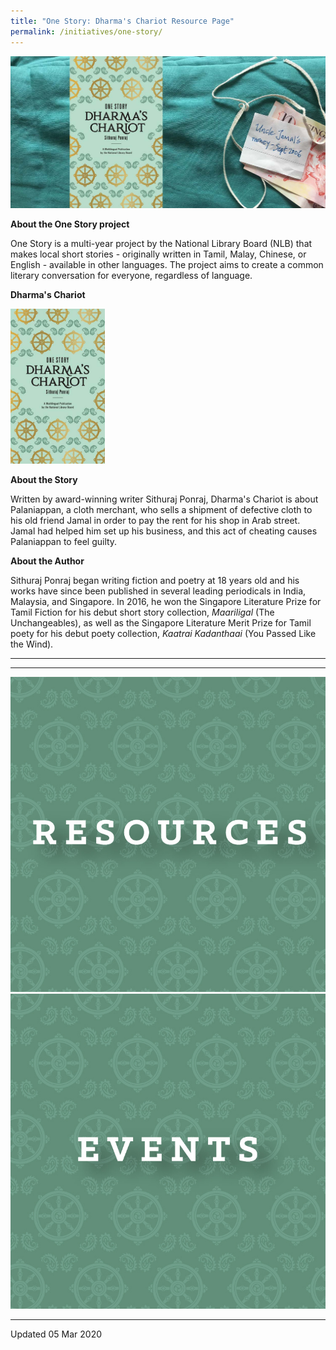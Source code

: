 ```yaml
---
title: "One Story: Dharma's Chariot Resource Page"
permalink: /initiatives/one-story/
---
```


![banner Dharma](\images\Dharma_color.jpg)

**About the One Story project**

One Story is a multi-year project by the National Library Board (NLB) that makes local short stories - originally written in Tamil, Malay, Chinese, or English - available in other languages. The project aims to create a common literary conversation for everyone, regardless of language.

**Dharma's Chariot**

<img src="/images/Dharma_book_cover.jpg" style="width:30%" alt="Dharmas Chariot"/>

**About the Story**

Written by award-winning writer Sithuraj Ponraj, Dharma's Chariot is about Palaniappan, a cloth merchant, who sells a shipment of defective cloth to his old friend Jamal in order to pay the rent for his shop in Arab street. Jamal had helped him set up his business, and this act of cheating causes Palaniappan to feel guilty.

**About the Author**

Sithuraj Ponraj began writing fiction and poetry at 18 years old and his works have since been published in several leading periodicals in India, Malaysia, and Singapore. In 2016, he won the Singapore Literature Prize for Tamil Fiction for his debut short story collection, *Maariligal* (The Unchangeables), as well as the Singapore Literature Merit Prize for Tamil poety for his debut poety collection, *Kaatrai Kadanthaai* (You Passed Like the Wind).


<hr/>


<hr/>

<div>
	<div class="row is-multiline">
		<div class="col is-half-tablet padding--bottom--lg">
			<a href="https://google.com" class="project-link">
				<img src="/dharma/onestory_resources.jpg" alt="One Story Resources" class="project-image">
			</a>
		</div>
		<div class="col is-half-tablet padding--bottom--lg">
			<a href="https://google.com" class="project-link">
				<img src="/dharma/onestory_events.jpg" alt="One Story Events" class="project-image">
			</a>
		</div>
	</div>
</div>

<hr/>

Updated 05 Mar 2020
